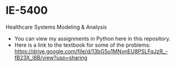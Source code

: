 # IE-5400
Healthcare Systems Modeling &amp; Analysis
- You can view my assignments in Python here in this repository.
- Here is a link to the textbook for some of the problems: https://drive.google.com/file/d/13bG5u1MNvnEU8PSLFqJzR_-fB23X_l8B/view?usp=sharing
